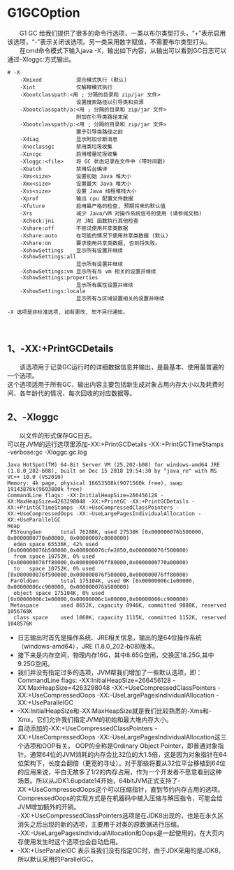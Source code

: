 # G1GCOption
&emsp;&emsp;G1 GC 给我们提供了很多的命令行选项，一类以布尔类型打头，“+”表示启用该选项，“-”表示关闭该选项。另一类采用数字赋值，不需要布尔类型打头。  
&emsp;&emsp;在cmd命令模式下输入java -X，输出如下内容，从输出可以看到GC日志可以通过-Xloggc:<file>方式输出。
```shell
# -X
    -Xmixed           混合模式执行 (默认)
    -Xint             仅解释模式执行
    -Xbootclasspath:<用 ; 分隔的目录和 zip/jar 文件>
                      设置搜索路径以引导类和资源
    -Xbootclasspath/a:<用 ; 分隔的目录和 zip/jar 文件>
                      附加在引导类路径末尾
    -Xbootclasspath/p:<用 ; 分隔的目录和 zip/jar 文件>
                      置于引导类路径之前
    -Xdiag            显示附加诊断消息
    -Xnoclassgc       禁用类垃圾收集
    -Xincgc           启用增量垃圾收集
    -Xloggc:<file>    将 GC 状态记录在文件中 (带时间戳)
    -Xbatch           禁用后台编译
    -Xms<size>        设置初始 Java 堆大小
    -Xmx<size>        设置最大 Java 堆大小
    -Xss<size>        设置 Java 线程堆栈大小
    -Xprof            输出 cpu 配置文件数据
    -Xfuture          启用最严格的检查, 预期将来的默认值
    -Xrs              减少 Java/VM 对操作系统信号的使用 (请参阅文档)
    -Xcheck:jni       对 JNI 函数执行其他检查
    -Xshare:off       不尝试使用共享类数据
    -Xshare:auto      在可能的情况下使用共享类数据 (默认)
    -Xshare:on        要求使用共享类数据, 否则将失败。
    -XshowSettings    显示所有设置并继续
    -XshowSettings:all
                      显示所有设置并继续
    -XshowSettings:vm 显示所有与 vm 相关的设置并继续
    -XshowSettings:properties
                      显示所有属性设置并继续
    -XshowSettings:locale
                      显示所有与区域设置相关的设置并继续

-X 选项是非标准选项, 如有更改, 恕不另行通知。
```
&nbsp;&nbsp;

## 1、-XX:+PrintGCDetails
&emsp;&emsp;该选项用于记录GC运行时的详细数据信息并输出，是最基本、使用最普遍的一个选项。  
这个选项适用于所有GC，输出内容主要包括新生成对象占用内存大小以及耗费时间、各年龄代的情况、每次回收的对应数据等。
&nbsp;&nbsp;
&nbsp;&nbsp;

## 2、-Xloggc
&emsp;&emsp;以文件的形式保存GC日志。  
可以在JVM的运行选项里添加-XX:+PrintGCDetails -XX:+PrintGCTimeStamps -verbose:gc -Xloggc:gc.log
```shell
Java HotSpot(TM) 64-Bit Server VM (25.202-b08) for windows-amd64 JRE (1.8.0_202-b08), built on Dec 15 2018 19:54:30 by "java_re" with MS VC++ 10.0 (VS2010)
Memory: 4k page, physical 16653508k(9071560k free), swap 19143876k(9693800k free)
CommandLine flags: -XX:InitialHeapSize=266456128 -XX:MaxHeapSize=4263298048 -XX:+PrintGC -XX:+PrintGCDetails -XX:+PrintGCTimeStamps -XX:+UseCompressedClassPointers -XX:+UseCompressedOops -XX:-UseLargePagesIndividualAllocation -XX:+UseParallelGC 
Heap
 PSYoungGen      total 76288K, used 27530K [0x000000076b500000, 0x0000000770a00000, 0x00000007c0000000)
  eden space 65536K, 42% used [0x000000076b500000,0x000000076cfe2850,0x000000076f500000)
  from space 10752K, 0% used [0x000000076ff80000,0x000000076ff80000,0x0000000770a00000)
  to   space 10752K, 0% used [0x000000076f500000,0x000000076f500000,0x000000076ff80000)
 ParOldGen       total 175104K, used 0K [0x00000006c1e00000, 0x00000006cc900000, 0x000000076b500000)
  object space 175104K, 0% used [0x00000006c1e00000,0x00000006c1e00000,0x00000006cc900000)
 Metaspace       used 8652K, capacity 8946K, committed 9088K, reserved 1056768K
  class space    used 1060K, capacity 1115K, committed 1152K, reserved 1048576K
```
* 日志输出时首先是操作系统、JRE相关信息，输出的是64位操作系统（windows-amd64），JRE (1.8.0_202-b08)版本。  
* 接下来是内存空间，物理内存16G，其中8.65G空闲，交换区18.25G,其中9.25G空闲。  
* 我们并没有指定过多的选项，JVM帮我们增加了一些默认选项，即：CommandLine flags: -XX:InitialHeapSize=266456128 -XX:MaxHeapSize=4263298048 -XX:+UseCompressedClassPointers -XX:+UseCompressedOops -XX:-UseLargePagesIndividualAllocation -XX:+UseParallelGC  
* -XX:InitialHeapSize和-XX:MaxHeapSize就是我们比较熟悉的-Xms和-Xmx，它们允许我们指定JVM的初始和最大堆内存大小。  
* 自动添加的-XX:+UseCompressedClassPointers -XX:+UseCompressedOops -XX:-UseLargePagesIndividualAllocation这三个选项和OOP有关。  OOP的全称是Ordinary Object Pointer，即普通对象指针。通常64位的JVM消耗的内存会比32位的大1.5倍，这是因为对象指针在64位架构下，长度会翻倍（更宽的寻址）。对于那些将要从32位平台移植到64位的应用来说，平白无故多了1/2的内存占用，作为一个开发者不愿意看到这种场景。所以从JDK1.6update14开始，64bitJVM正式支持了-XX:+UseCompressedOops这个可以压缩指针，直到节约内存占用的选项。CompressedOops的实现方式是在机器码中植入压缩与解压指令，可能会给JVM增加额外的开销。  
-XX:+UseCompressedClassPointers选项是在JDK8出现的，也是在永久区消失之后出现的新的选项，主要用于对类的原数据进行压缩。  
-XX:-UseLargePagesIndividualAllocation和Oops是一起使用的，在大页内存使用发生时这个选项也会自动启用。  
* -XX:+UseParallelGC 表示当我们没有指定GC时，由于JDK采用的是JDK8，所以默认采用的ParallelGC。

